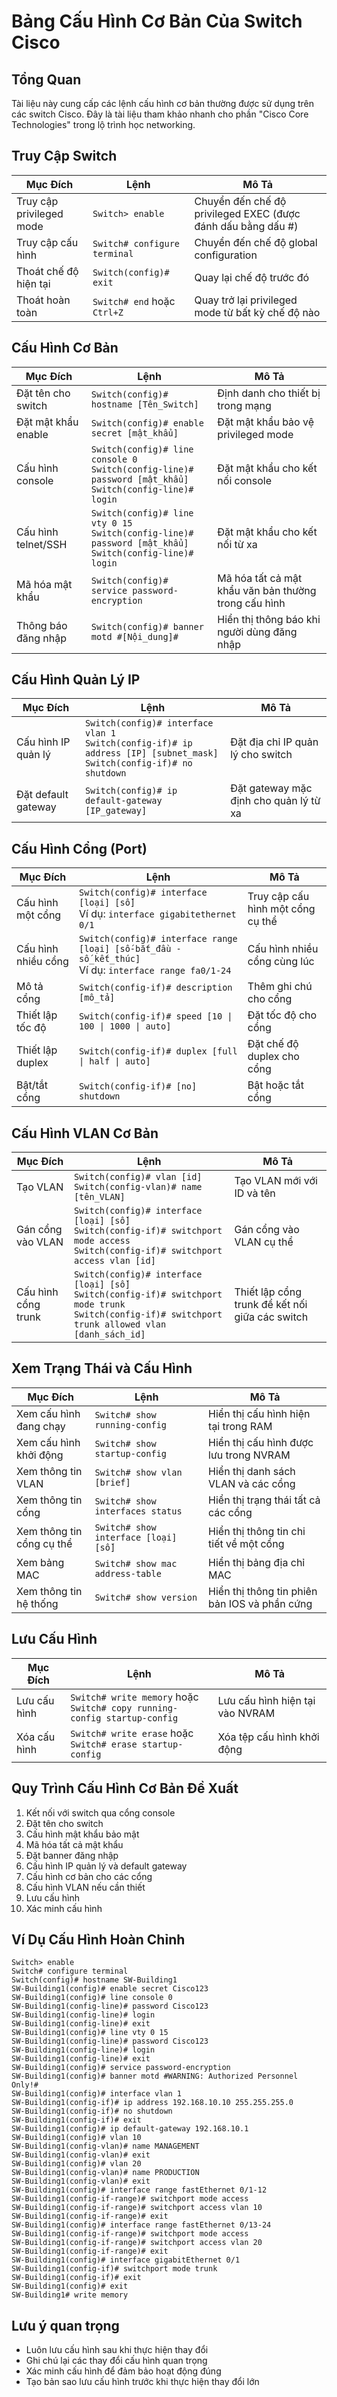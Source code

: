 # Bảng Cấu Hình Cơ Bản Của Switch Cisco

## Tổng Quan
Tài liệu này cung cấp các lệnh cấu hình cơ bản thường được sử dụng trên các switch Cisco. Đây là tài liệu tham khảo nhanh cho phần "Cisco Core Technologies" trong lộ trình học networking.

## Truy Cập Switch

| Mục Đích | Lệnh | Mô Tả |
|----------|------|-------|
| Truy cập privileged mode | `Switch> enable` | Chuyển đến chế độ privileged EXEC (được đánh dấu bằng dấu #) |
| Truy cập cấu hình | `Switch# configure terminal` | Chuyển đến chế độ global configuration |
| Thoát chế độ hiện tại | `Switch(config)# exit` | Quay lại chế độ trước đó |
| Thoát hoàn toàn | `Switch# end` hoặc `Ctrl+Z` | Quay trở lại privileged mode từ bất kỳ chế độ nào |

## Cấu Hình Cơ Bản

| Mục Đích | Lệnh | Mô Tả |
|----------|------|-------|
| Đặt tên cho switch | `Switch(config)# hostname [Tên_Switch]` | Định danh cho thiết bị trong mạng |
| Đặt mật khẩu enable | `Switch(config)# enable secret [mật_khẩu]` | Đặt mật khẩu bảo vệ privileged mode |
| Cấu hình console | `Switch(config)# line console 0`<br>`Switch(config-line)# password [mật_khẩu]`<br>`Switch(config-line)# login` | Đặt mật khẩu cho kết nối console |
| Cấu hình telnet/SSH | `Switch(config)# line vty 0 15`<br>`Switch(config-line)# password [mật_khẩu]`<br>`Switch(config-line)# login` | Đặt mật khẩu cho kết nối từ xa |
| Mã hóa mật khẩu | `Switch(config)# service password-encryption` | Mã hóa tất cả mật khẩu văn bản thường trong cấu hình |
| Thông báo đăng nhập | `Switch(config)# banner motd #[Nội_dung]#` | Hiển thị thông báo khi người dùng đăng nhập |

## Cấu Hình Quản Lý IP

| Mục Đích | Lệnh | Mô Tả |
|----------|------|-------|
| Cấu hình IP quản lý | `Switch(config)# interface vlan 1`<br>`Switch(config-if)# ip address [IP] [subnet_mask]`<br>`Switch(config-if)# no shutdown` | Đặt địa chỉ IP quản lý cho switch |
| Đặt default gateway | `Switch(config)# ip default-gateway [IP_gateway]` | Đặt gateway mặc định cho quản lý từ xa |

## Cấu Hình Cổng (Port)

| Mục Đích | Lệnh | Mô Tả |
|----------|------|-------|
| Cấu hình một cổng | `Switch(config)# interface [loại] [số]`<br>Ví dụ: `interface gigabitethernet 0/1` | Truy cập cấu hình một cổng cụ thể |
| Cấu hình nhiều cổng | `Switch(config)# interface range [loại] [số-bắt_đầu - số_kết_thúc]`<br>Ví dụ: `interface range fa0/1-24` | Cấu hình nhiều cổng cùng lúc |
| Mô tả cổng | `Switch(config-if)# description [mô_tả]` | Thêm ghi chú cho cổng |
| Thiết lập tốc độ | `Switch(config-if)# speed [10 \| 100 \| 1000 \| auto]` | Đặt tốc độ cho cổng |
| Thiết lập duplex | `Switch(config-if)# duplex [full \| half \| auto]` | Đặt chế độ duplex cho cổng |
| Bật/tắt cổng | `Switch(config-if)# [no] shutdown` | Bật hoặc tắt cổng |

## Cấu Hình VLAN Cơ Bản

| Mục Đích | Lệnh | Mô Tả |
|----------|------|-------|
| Tạo VLAN | `Switch(config)# vlan [id]`<br>`Switch(config-vlan)# name [tên_VLAN]` | Tạo VLAN mới với ID và tên |
| Gán cổng vào VLAN | `Switch(config)# interface [loại] [số]`<br>`Switch(config-if)# switchport mode access`<br>`Switch(config-if)# switchport access vlan [id]` | Gán cổng vào VLAN cụ thể |
| Cấu hình cổng trunk | `Switch(config)# interface [loại] [số]`<br>`Switch(config-if)# switchport mode trunk`<br>`Switch(config-if)# switchport trunk allowed vlan [danh_sách_id]` | Thiết lập cổng trunk để kết nối giữa các switch |

## Xem Trạng Thái và Cấu Hình

| Mục Đích | Lệnh | Mô Tả |
|----------|------|-------|
| Xem cấu hình đang chạy | `Switch# show running-config` | Hiển thị cấu hình hiện tại trong RAM |
| Xem cấu hình khởi động | `Switch# show startup-config` | Hiển thị cấu hình được lưu trong NVRAM |
| Xem thông tin VLAN | `Switch# show vlan [brief]` | Hiển thị danh sách VLAN và các cổng |
| Xem thông tin cổng | `Switch# show interfaces status` | Hiển thị trạng thái tất cả các cổng |
| Xem thông tin cổng cụ thể | `Switch# show interface [loại] [số]` | Hiển thị thông tin chi tiết về một cổng |
| Xem bảng MAC | `Switch# show mac address-table` | Hiển thị bảng địa chỉ MAC |
| Xem thông tin hệ thống | `Switch# show version` | Hiển thị thông tin phiên bản IOS và phần cứng |

## Lưu Cấu Hình

| Mục Đích | Lệnh | Mô Tả |
|----------|------|-------|
| Lưu cấu hình | `Switch# write memory` hoặc<br>`Switch# copy running-config startup-config` | Lưu cấu hình hiện tại vào NVRAM |
| Xóa cấu hình | `Switch# write erase` hoặc<br>`Switch# erase startup-config` | Xóa tệp cấu hình khởi động |

## Quy Trình Cấu Hình Cơ Bản Đề Xuất

1. Kết nối với switch qua cổng console
2. Đặt tên cho switch
3. Cấu hình mật khẩu bảo mật
4. Mã hóa tất cả mật khẩu
5. Đặt banner đăng nhập
6. Cấu hình IP quản lý và default gateway
7. Cấu hình cơ bản cho các cổng
8. Cấu hình VLAN nếu cần thiết
9. Lưu cấu hình
10. Xác minh cấu hình

## Ví Dụ Cấu Hình Hoàn Chỉnh

```
Switch> enable
Switch# configure terminal
Switch(config)# hostname SW-Building1
SW-Building1(config)# enable secret Cisco123
SW-Building1(config)# line console 0
SW-Building1(config-line)# password Cisco123
SW-Building1(config-line)# login
SW-Building1(config-line)# exit
SW-Building1(config)# line vty 0 15
SW-Building1(config-line)# password Cisco123
SW-Building1(config-line)# login
SW-Building1(config-line)# exit
SW-Building1(config)# service password-encryption
SW-Building1(config)# banner motd #WARNING: Authorized Personnel Only!#
SW-Building1(config)# interface vlan 1
SW-Building1(config-if)# ip address 192.168.10.10 255.255.255.0
SW-Building1(config-if)# no shutdown
SW-Building1(config-if)# exit
SW-Building1(config)# ip default-gateway 192.168.10.1
SW-Building1(config)# vlan 10
SW-Building1(config-vlan)# name MANAGEMENT
SW-Building1(config-vlan)# exit
SW-Building1(config)# vlan 20
SW-Building1(config-vlan)# name PRODUCTION
SW-Building1(config-vlan)# exit
SW-Building1(config)# interface range fastEthernet 0/1-12
SW-Building1(config-if-range)# switchport mode access
SW-Building1(config-if-range)# switchport access vlan 10
SW-Building1(config-if-range)# exit
SW-Building1(config)# interface range fastEthernet 0/13-24
SW-Building1(config-if-range)# switchport mode access
SW-Building1(config-if-range)# switchport access vlan 20
SW-Building1(config-if-range)# exit
SW-Building1(config)# interface gigabitEthernet 0/1
SW-Building1(config-if)# switchport mode trunk
SW-Building1(config-if)# exit
SW-Building1(config)# exit
SW-Building1# write memory
```

## Lưu ý quan trọng
- Luôn lưu cấu hình sau khi thực hiện thay đổi
- Ghi chú lại các thay đổi cấu hình quan trọng
- Xác minh cấu hình để đảm bảo hoạt động đúng
- Tạo bản sao lưu cấu hình trước khi thực hiện thay đổi lớn